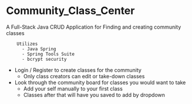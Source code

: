 # Community_Class_Center

A Full-Stack Java CRUD Application for Finding and creating community classes

        Utilizes
          - Java Spring
          - Spring Tools Suite
          - bcrypt security
         
- Login / Register to create classes for the community
    - Only class creators can edit or take-down classes
- Look through the community board for classes you would want to take
    - Add your self manually to your first class
    - Classes after that will have you saved to add by dropdown

